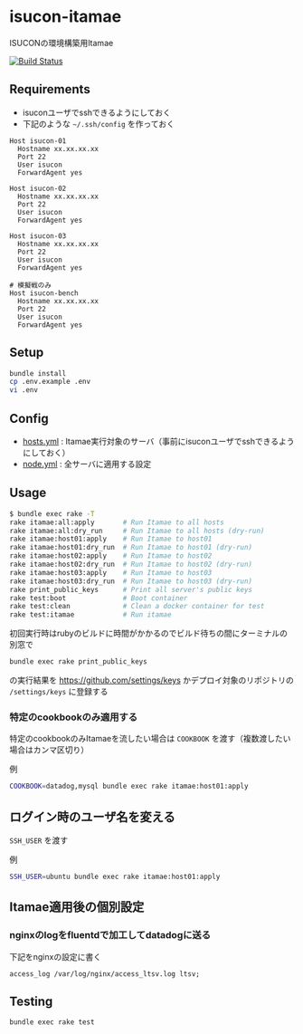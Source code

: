 # isucon-itamae
ISUCONの環境構築用Itamae

[![Build Status](https://github.com/sue445/isucon-itamae/workflows/test/badge.svg?branch=main)](https://github.com/sue445/isucon-itamae/actions?query=workflow%3Atest)

## Requirements
* isuconユーザでsshできるようにしておく
* 下記のような `~/.ssh/config` を作っておく

```
Host isucon-01
  Hostname xx.xx.xx.xx
  Port 22
  User isucon
  ForwardAgent yes

Host isucon-02
  Hostname xx.xx.xx.xx
  Port 22
  User isucon
  ForwardAgent yes

Host isucon-03
  Hostname xx.xx.xx.xx
  Port 22
  User isucon
  ForwardAgent yes

# 模擬戦のみ
Host isucon-bench
  Hostname xx.xx.xx.xx
  Port 22
  User isucon
  ForwardAgent yes
```

## Setup
```bash
bundle install
cp .env.example .env
vi .env
```

## Config
* [hosts.yml](hosts.yml) : Itamae実行対象のサーバ（事前にisuconユーザでsshできるようにしておく）
* [node.yml](node.yml) : 全サーバに適用する設定

## Usage
```bash
$ bundle exec rake -T
rake itamae:all:apply       # Run Itamae to all hosts
rake itamae:all:dry_run     # Run Itamae to all hosts (dry-run)
rake itamae:host01:apply    # Run Itamae to host01
rake itamae:host01:dry_run  # Run Itamae to host01 (dry-run)
rake itamae:host02:apply    # Run Itamae to host02
rake itamae:host02:dry_run  # Run Itamae to host02 (dry-run)
rake itamae:host03:apply    # Run Itamae to host03
rake itamae:host03:dry_run  # Run Itamae to host03 (dry-run)
rake print_public_keys      # Print all server's public keys
rake test:boot              # Boot container
rake test:clean             # Clean a docker container for test
rake test:itamae            # Run itamae
```

初回実行時はrubyのビルドに時間がかかるのでビルド待ちの間にターミナルの別窓で

```bash
bundle exec rake print_public_keys
```

の実行結果を https://github.com/settings/keys かデプロイ対象のリポジトリの `/settings/keys` に登録する

### 特定のcookbookのみ適用する
特定のcookbookのみItamaeを流したい場合は `COOKBOOK` を渡す（複数渡したい場合はカンマ区切り）

例

```bash
COOKBOOK=datadog,mysql bundle exec rake itamae:host01:apply
```

## ログイン時のユーザ名を変える
`SSH_USER` を渡す

例

```bash
SSH_USER=ubuntu bundle exec rake itamae:host01:apply
```

## Itamae適用後の個別設定
### nginxのlogをfluentdで加工してdatadogに送る
下記をnginxの設定に書く

```
access_log /var/log/nginx/access_ltsv.log ltsv;
```

## Testing
```bash
bundle exec rake test
```
